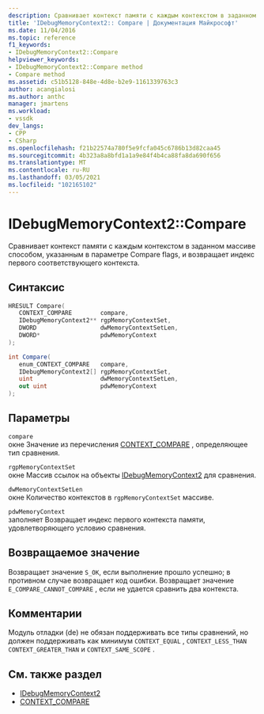 ```yaml
---
description: Сравнивает контекст памяти с каждым контекстом в заданном массиве способом, указанным в параметре Compare flags, и возвращает индекс первого соответствующего контекста.
title: 'IDebugMemoryContext2:: Compare | Документация Майкрософт'
ms.date: 11/04/2016
ms.topic: reference
f1_keywords:
- IDebugMemoryContext2::Compare
helpviewer_keywords:
- IDebugMemoryContext2::Compare method
- Compare method
ms.assetid: c51b5128-848e-4d8e-b2e9-1161339763c3
author: acangialosi
ms.author: anthc
manager: jmartens
ms.workload:
- vssdk
dev_langs:
- CPP
- CSharp
ms.openlocfilehash: f21b22574a780f5e9fcfa045c6786b13d82caa45
ms.sourcegitcommit: 4b323a8a8bfd1a1a9e84f4b4ca88fa8da690f656
ms.translationtype: MT
ms.contentlocale: ru-RU
ms.lasthandoff: 03/05/2021
ms.locfileid: "102165102"
---
```

# <a name="idebugmemorycontext2compare"></a>IDebugMemoryContext2::Compare
Сравнивает контекст памяти с каждым контекстом в заданном массиве способом, указанным в параметре Compare flags, и возвращает индекс первого соответствующего контекста.

## <a name="syntax"></a>Синтаксис

```cpp
HRESULT Compare( 
   CONTEXT_COMPARE        compare,
   IDebugMemoryContext2** rgpMemoryContextSet,
   DWORD                  dwMemoryContextSetLen,
   DWORD*                 pdwMemoryContext
);
```

```csharp
int Compare(
   enum_CONTEXT_COMPARE   compare,
   IDebugMemoryContext2[] rgpMemoryContextSet,
   uint                   dwMemoryContextSetLen,
   out uint               pdwMemoryContext
);
```

## <a name="parameters"></a>Параметры
`compare`\
окне Значение из перечисления [CONTEXT_COMPARE](../../../extensibility/debugger/reference/context-compare.md) , определяющее тип сравнения.

`rgpMemoryContextSet`\
окне Массив ссылок на объекты [IDebugMemoryContext2](../../../extensibility/debugger/reference/idebugmemorycontext2.md) для сравнения.

`dwMemoryContextSetLen`\
окне Количество контекстов в `rgpMemoryContextSet` массиве.

`pdwMemoryContext`\
заполняет Возвращает индекс первого контекста памяти, удовлетворяющего условию сравнения.

## <a name="return-value"></a>Возвращаемое значение
 Возвращает значение `S_OK`, если выполнение прошло успешно; в противном случае возвращает код ошибки. Возвращает значение `E_COMPARE_CANNOT_COMPARE` , если не удается сравнить два контекста.

## <a name="remarks"></a>Комментарии
 Модуль отладки (de) не обязан поддерживать все типы сравнений, но должен поддерживать как минимум `CONTEXT_EQUAL` , `CONTEXT_LESS_THAN` `CONTEXT_GREATER_THAN` и `CONTEXT_SAME_SCOPE` .

## <a name="see-also"></a>См. также раздел
- [IDebugMemoryContext2](../../../extensibility/debugger/reference/idebugmemorycontext2.md)
- [CONTEXT_COMPARE](../../../extensibility/debugger/reference/context-compare.md)
